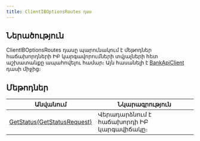 ```yaml
---
title: ClientIBOptionsRoutes դաս
---
```


## Ներածություն

ClientIBOptionsRoutes դասը պարունակում է մեթոդներ հաճախորդների ԻԲ կարգավորումների տվյալների հետ աշխատանքը ապահովելու համար։
Այն հասանելի է [BankApiClient](../types/BankApiClient.md) դասի միջից։

## Մեթոդներ

| Անվանում | Նկարագրություն |
|----------|----------------|
| [GetStatus(GetStatusRequest)](ClientIBOptionsRoutes/GetStatus.md) | Վերադարձնում է հաճախորդի ԻԲ կարգավիճակը։ |
